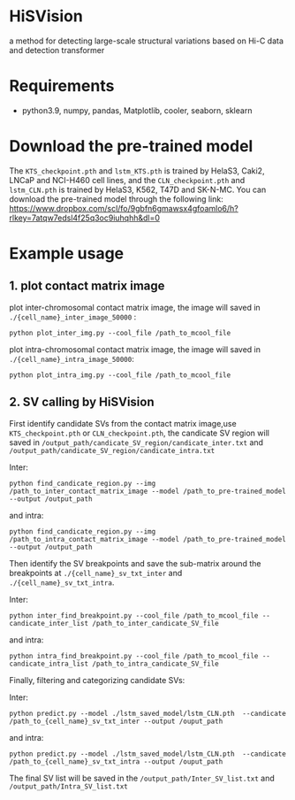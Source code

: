 # HiSVision
a method for detecting large-scale structural variations based on Hi-C data and detection transformer

# Requirements
* python3.9, numpy, pandas, Matplotlib, cooler, seaborn, sklearn

# Download the pre-trained model
The `KTS_checkpoint.pth` and `lstm_KTS.pth` is trained by HelaS3, Caki2, LNCaP and NCI-H460 cell lines, and the `CLN_checkpoint.pth` and `lstm_CLN.pth` is trained by HelaS3, K562, T47D and SK-N-MC. You can download the pre-trained model through the following link:
https://www.dropbox.com/scl/fo/9gbfn6gmawsx4gfoamlo6/h?rlkey=7atqw7edsl4f25q3oc9iuhqhh&dl=0

# Example usage
## 1. plot contact matrix image 
plot inter-chromosomal contact matrix image, the image will saved in `./{cell_name}_inter_image_50000` :
```
python plot_inter_img.py --cool_file /path_to_mcool_file
```
plot intra-chromosomal contact matrix image, the image will saved in `./{cell_name}_intra_image_50000`:
```
python plot_intra_img.py --cool_file /path_to_mcool_file
```
## 2. SV calling by HiSVision
First identify candidate SVs from the contact matrix image,use `KTS_checkpoint.pth` or `CLN_checkpoint.pth`, the candicate SV region will saved in `/output_path/candicate_SV_region/candicate_inter.txt` and `/output_path/candicate_SV_region/candicate_intra.txt`

Inter:
```
python find_candicate_region.py --img /path_to_inter_contact_matrix_image --model /path_to_pre-trained_model --output /output_path
```

and intra:
```
python find_candicate_region.py --img /path_to_intra_contact_matrix_image --model /path_to_pre-trained_model --output /output_path
```

Then identify the SV breakpoints and save the sub-matrix around the breakpoints at `./{cell_name}_sv_txt_inter` and `./{cell_name}_sv_txt_intra`. 
 
Inter:
```
python inter_find_breakpoint.py --cool_file /path_to_mcool_file --candicate_inter_list /path_to_inter_candicate_SV_file
```

and intra:
```
python intra_find_breakpoint.py --cool_file /path_to_mcool_file --candicate_intra_list /path_to_intra_candicate_SV_file
```
Finally, filtering and categorizing candidate SVs:

Inter:
```
python predict.py --model ./lstm_saved_model/lstm_CLN.pth  --candicate /path_to_{cell_name}_sv_txt_inter --output /ouput_path
```

and intra:
```
python predict.py --model ./lstm_saved_model/lstm_CLN.pth  --candicate /path_to_{cell_name}_sv_txt_intra --output /ouput_path
```

The final SV list will be saved in the `/output_path/Inter_SV_list.txt` and `/output_path/Intra_SV_list.txt`


